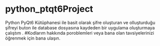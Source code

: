 # python_ptqt6Project
Python PyQt6 Kütüphanesi ile basit olarak şifre oluşturan ve olluşturduğu şifreyi buton ile database dosyasına kaydeden bir uygulama oluşturmaya çalıştım .
#Kodlarım hakkında poroblemleri veya bana olan tavsiyelerinizi öğrenmek için bana ulaşın.
